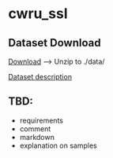 # cwru_ssl

## Dataset Download

[Download](https://drive.google.com/drive/folders/1yWU1-tpJe6b7SMMsCx8ku1VN6n35fQ2X?usp=sharing)
--> Unzip to ./data/

[Dataset description](https://csegroups.case.edu/bearingdatacenter/pages/welcome-case-western-reserve-university-bearing-data-center-website)


## TBD:
- requirements
- comment
- markdown
- explanation on samples
